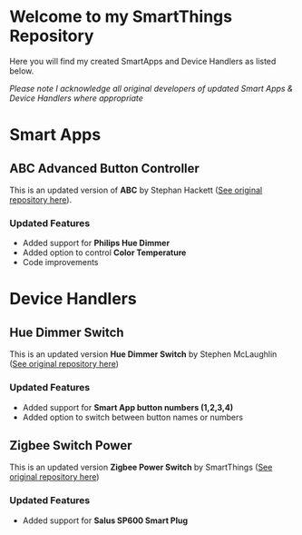 # Welcome to my SmartThings Repository

Here you will find my created SmartApps and Device Handlers as listed below. 

*Please note I acknowledge all original developers of updated Smart Apps & Device Handlers where appropriate*

# Smart Apps

## ABC Advanced Button Controller

This is an updated version of **ABC** by Stephan Hackett ([See original repository here](https://github.com/stephack/ABC)).

### Updated Features
 - Added support for **Philips Hue Dimmer**
 - Added option to control **Color Temperature**
 - Code improvements

# Device Handlers

## Hue Dimmer Switch

This is an updated version **Hue Dimmer Switch** by Stephen McLaughlin ([See original repository here](https://github.com/digitalgecko/mySmartThings))

### Updated Features
 - Added support for **Smart App button numbers (1,2,3,4)**
 - Added option to switch between button names or numbers

## Zigbee Switch Power

This is an updated version **Zigbee Power Switch** by SmartThings ([See original repository here](https://github.com/SmartThingsCommunity/SmartThingsPublic))

### Updated Features
 - Added support for **Salus SP600 Smart Plug**
